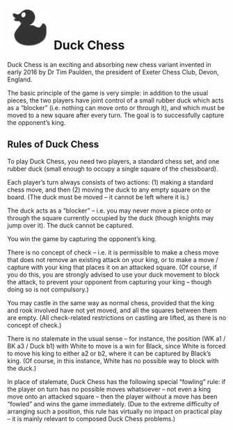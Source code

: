 # ![Duck Chess](https://github.com/gbtami/pychess-variants/blob/master/static/icons/duck.svg) Duck Chess

Duck Chess is an exciting and absorbing new chess variant invented in early 2016 by Dr Tim Paulden, the president of Exeter Chess Club, Devon, England.

The basic principle of the game is very simple: in addition to the usual pieces, the two players have joint control of a small rubber duck which acts as a “blocker” (i.e. nothing can move onto or through it), and which must be moved to a new square after every turn. The goal is to successfully capture the opponent’s king.

## Rules of Duck Chess

To play Duck Chess, you need two players, a standard chess set, and one rubber duck (small enough to occupy a single square of the chessboard).

Each player’s turn always consists of two actions: (1) making a standard chess move, and then  (2) moving the duck to any empty square on the board. (The duck must be moved – it cannot be left where it is.)

The duck acts as a “blocker” – i.e. you may never move a piece onto or through the square currently occupied by the duck (though knights may jump over it). The duck cannot be captured.

You win the game by capturing the opponent’s king.

There is no concept of check – i.e. it is permissible to make a chess move that does not remove an existing attack on your king, or to make a move / capture with your king that places it on an attacked square. (Of course, if you do this, you are strongly advised to use your duck movement to block the attack, to prevent your opponent from capturing your king – though doing so is not compulsory.)

You may castle in the same way as normal chess, provided that the king and rook involved have not yet moved, and all the squares between them are empty. (All check-related restrictions on castling are lifted, as there is no concept of check.)

There is no stalemate in the usual sense – for instance, the position (WK a1 / BK a3 / Duck b1) with White to move is a win for Black, since White is forced to move his king to either a2 or b2, where it can be captured by Black’s king. (Of course, in this instance, White has no possible way to block with the duck.)

In place of stalemate, Duck Chess has the following special “fowling” rule: if the player on turn has no possible moves whatsoever – not even a king move onto an attacked square – then the player without a move has been “fowled” and wins the game immediately. (Due to the extreme difficulty of arranging such a position, this rule has virtually no impact on practical play – it is mainly relevant to composed Duck Chess problems.)
